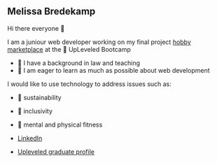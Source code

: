 ## Melissa Bredekamp

Hi there everyone :raised_hands:

I am a juniour web developer working on my final project [hobby marketplace](https://hobbymarketplace.herokuapp.com) at the :rocket: UpLeveled Bootcamp

- :scroll: I have a background in law and teaching
- :book: I am eager to learn as much as possible about web development

I would like to use technology to address issues such as:
- :corn: sustainability
- :two_women_holding_hands: inclusivity
- :dancer: mental and physical fitness

- [LinkedIn](https://www.linkedin.com/in/melissa-bredekamp)
- [Upleveled graduate profile](https://upleveled.io/graduates/melissa-bredekamp.html)

